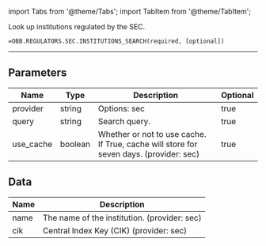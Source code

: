 <!-- markdownlint-disable MD012 MD031 MD033 -->

import Tabs from '@theme/Tabs';
import TabItem from '@theme/TabItem';

Look up institutions regulated by the SEC.

```excel wordwrap
=OBB.REGULATORS.SEC.INSTITUTIONS_SEARCH(required, [optional])
```

---

## Parameters

| Name | Type | Description | Optional |
| ---- | ---- | ----------- | -------- |
| provider | string | Options: sec | true |
| query | string | Search query. | true |
| use_cache | boolean | Whether or not to use cache. If True, cache will store for seven days. (provider: sec) | true |

## Data

| Name | Description |
| ---- | ----------- |
| name | The name of the institution. (provider: sec) |
| cik | Central Index Key (CIK) (provider: sec) |
